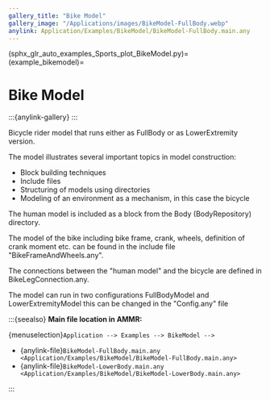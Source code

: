 ```yaml
---
gallery_title: "Bike Model"
gallery_image: "/Applications/images/BikeModel-FullBody.webp"
anylink: Application/Examples/BikeModel/BikeModel-FullBody.main.any
---
```


(sphx_glr_auto_examples_Sports_plot_BikeModel.py)=
(example_bikemodel)=
# Bike Model

:::{anylink-gallery} 
:::

Bicycle rider model that runs either as
FullBody or as LowerExtremity version.


The model illustrates several important topics in model
construction:

- Block building techniques
- Include files
- Structuring of models using directories
- Modeling of an environment as a mechanism, in this case the bicycle

The human model is included as a block from the Body (BodyRepository) directory.

The model of the bike including bike frame, crank, wheels, definition of
crank moment etc. can be found in the include file "BikeFrameAndWheels.any".

The connections between the "human model" and the bicycle are defined in
BikeLegConnection.any.

The model can run in two configurations FullBodyModel and LowerExtremityModel this
can be changed in the "Config.any" file



:::{seealso}
**Main file location in AMMR:**

{menuselection}`Application --> Examples --> BikeModel -->`

* {anylink-file}`BikeModel-FullBody.main.any <Application/Examples/BikeModel/BikeModel-FullBody.main.any>`
* {anylink-file}`BikeModel-LowerBody.main.any <Application/Examples/BikeModel/BikeModel-LowerBody.main.any>`

:::
